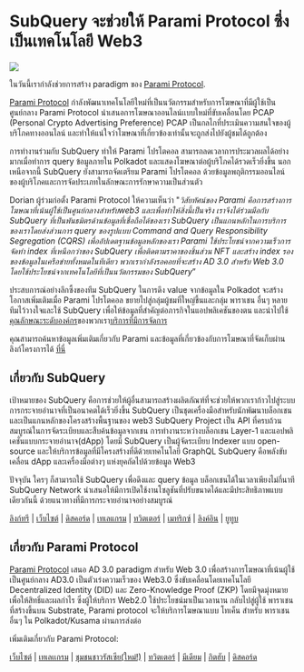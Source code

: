 # SubQuery จะช่วยให้ Parami Protocol ซึ่งเป็นเทคโนโลยี Web3

![](https://miro.medium.com/max/1400/0*KecAkD8Wy23HEm3b)

ในวันนี้เรากำลังช่วยการสร้าง paradigm ของ [Parami Protocol](https://parami.io/).

[Parami Protocol](https://parami.io/) กำลังพัฒนาเทคโนโลยีใหม่ที่เป็นนวัตกรรมสำหรับการโฆษณาที่มีผู้ใช้เป็นศูนย์กลาง Parami Protocol นำเสนอการโฆษณาออนไลน์เเบบใหม่ที่ขับเคลื่อนโดย PCAP (Personal Crypto Advertising Preference) PCAP เป็นกลไกที่ประเมินความสนใจของผู้บริโภคทางออนไลน์ และทำให้แน่ใจว่าโฆษณาที่เกี่ยวข้องเท่านั้นจะถูกส่งไปยังผู้ชมได้ถูกต้อง

การทำงานร่วมกับ SubQuery ทำให้ Parami โปรโตคอล สามารถลดเวลาการประมวลผลได้อย่างมากเมื่อทำการ query ข้อมูลภายใน Polkadot และแสดงโฆษณาต่อผู้บริโภคได้รวดเร็วยิ่งขึ้น นอกเหนือจากนี้ SubQuery ยังสามารถจัดเตรียม Parami โปรโตคอล ด้วยข้อมูลพฤติกรรมออนไลน์ของผู้บริโภคและการจัดประเภทในลักษณะการรักษาความเป็นส่วนตัว

Dorian ผู้ร่วมก่อตั้ง Parami Protocol ให้ความเห็นว่า "_วิสัยทัศน์ของ Parami คือการสร้างการโฆษณาที่เน้นผู้ใช้เป็นศูนย์กลางสำหรับweb3 และเพื่อทำให้สิ่งนี้เป็นจริง เราจึงได้ร่วมมือกับ SubQuery ที่เป็นพันธมิตรด้านข้อมูลที่เชื่อถือได้ของเรา SubQuery เป็นแกนหลักในการบริการของเราโดยส่งส่วนการ query ของรูปแบบ Command and Query Responsibility Segregation (CQRS) เพื่ออัปเดตฐานข้อมูลหลักของเรา Parami ใช้ประโยชน์จากความเร็วการจัดทำ index ที่เหนือกว่าของ SubQuery เพื่อติดตามราคาของชิ้นส่วน NFT และสร้าง index รองของข้อมูลในเครือข่ายทั้งหมดในทีเดียว พวกเรากำลังรอคอยที่จะสร้าง AD 3.0 สำหรับ Web 3.0 โดยใช้ประโยชน์จากเทคโนโลยีที่เป็นนวัตกรรมของ SubQuery_”

ประสบการณ์อย่างลึกซึ้งของทีม SubQuery ในการดึง value จากข้อมูลใน Polkadot จะสร้างโอกาสเพิ่มเติมเมื่อ Parami โปรโตคอล ขยายไปสู่กลุ่มผู้ชมที่ใหญ่ขึ้นและกลุ่ม พาราเชน อื่นๆ หลายทีมไว้วางใจและใช้ SubQuery เพื่อให้ข้อมูลที่สำคัญต่อภารกิจในแอปพลิเคชันของตน และนำไปใช้[คุณลักษณะระดับองค์กร](https://blog.subquery.network/blogs/20211228-enterprise-hosted.html)ของพวกเรา[บริการที่มีการจัดการ](https://project.subquery.network/)

คุณสามารถค้นหาข้อมูลเพิ่มเติมเกี่ยวกับ Parami และข้อมูลที่เกี่ยวข้องกับการโฆษณาที่จัดเก็บผ่านลิงก์โครงการได้ [ที่นี่](https://github.com/parami-protocol/parami-scanner)

## เกี่ยวกับ SubQuery

เป้าหมายของ SubQuery คือการช่วยให้ผู้อื่นสามารถสร้างผลิตภัณฑ์ที่จะช่วยให้พวกเราก้าวไปสู่ระบบการกระจายอำนาจที่เป็นอนาคตได้เร็วยิ่งขึ้น SubQuery เป็นชุดเครื่องมือสำหรับนักพัฒนาบล็อกเชนและเป็นแกนหลักของโครงสร้างพื้นฐานของ web3 SubQuery Project เป็น API ที่ครบถ้วนสมบูรณ์ในการจัดระเบียบและสืบค้นข้อมูลจากเชน การทำงานระหว่างบล็อกเชน Layer-1 และแอปพลิเคชั่นแบบกระจายอำนาจ(dApp) โดยมี SubQuery เป็นผู้จัดระเบียบ Indexer แบบ open-source และให้บริการข้อมูลที่มีโครงสร้างที่ดีด้วยเทคโนโลยี GraphQL SubQuery คือพลังขับเคลื่อน dApp และเครื่องมือต่างๆ แห่งยุคถัดไปด้วยข้อมูล Web3

ปัจจุบัน ใครๆ ก็สามารถใช้ SubQuery เพื่อดึงและ query ข้อมูล บล็อกเชนได้ในเวลาเพียงไม่กี่นาที SubQuery Network นำเสนอให้มีการเปิดใช้งานโซลูชันที่ปรับขนาดได้และมีประสิทธิภาพแบบเดียวกันนี้ ด้วยแนวทางที่มีการกระจายอำนาจอย่างสมบูรณ์

[ลิงก์ทรี](https://linktr.ee/subquerynetwork) | [เว็บไซต์](https://subquery.network/) | [ดิสคอร์ด](https://discord.com/invite/78zg8aBSMG) | [เทเลแกรม](https://t.me/subquerynetwork) | [ทวิตเตอร์](https://twitter.com/subquerynetwork) | [เมทริกซ์](https://matrix.to/#/#subquery:matrix.org) | [ลิงค์อิน](https://www.linkedin.com/company/subquery) | [ยูทูบ](https://www.youtube.com/channel/UCi1a6NUUjegcLHDFLr7CqLw)

## เกี่ยวกับ Parami Protocol

[Parami Protocol](https://parami.io/) เสนอ AD 3.0 paradigm สำหรับ Web 3.0 เพื่อสร้างการโฆษณาที่เน้นผู้ใช้เป็นศูนย์กลาง AD3.0 เป็นตัวเร่งความเร็วของ Web3.0 ซึ่งขับเคลื่อนโดยเทคโนโลยี Decentralized Identity (DID) และ Zero-Knowledge Proof (ZKP) โดยมีจุดมุ่งหมายเพื่อให้สิทธิ์และผลกำไร ซึ่งผู้ให้บริการ Web2.0 ใช้ประโยชน์มาเป็นเวลานาน กลับไปสู่ผู้ใช้ พาราเชน ที่สร้างขึ้นบน Substrate, Parami protocol จะให้บริการโฆษณาแบบ โทเค็น สำหรับ พาราเชนอื่นๆ ใน Polkadot/Kusama ผ่านการส่งต่อ

เพิ่มเติมเกี่ยวกับ Parami Protocol:

[เว็บไซต์](https://parami.io/) | [เทเลเเกรม]() | [ชุมชนชาวรัสเซีย(ใหม่!)](https://t.me/ParamiProtocolRU) | [ ทวิตเตอร์](https://twitter.com/paramiprotocol) | [มีเดียม](https://paramiprotocol.medium.com/) | [กิตฮับ](https://github.com/parami-protocol) | [ดิสคอร์ด](https://discord.gg/bxFuekgvYJ)
